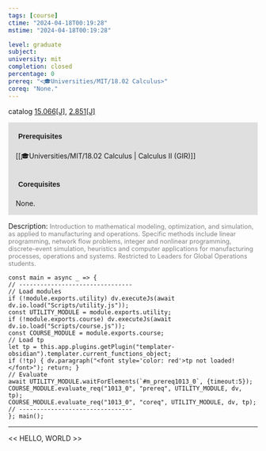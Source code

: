 ```yaml
---
tags: [course]
ctime: "2024-04-18T00:19:28"
mstime: "2024-04-18T00:19:28"

level: graduate
subject: 
university: mit
completion: closed
percentage: 0
prereq: "<🎓Universities/MIT/18.02 Calculus>"
coreq: "None."
---
```


catalog [15.066[J]](http://student.mit.edu/catalog/m15a.html#15.066), [2.851[J]](http://student.mit.edu/catalog/m2c.html#2.851)

<span style="display: block; padding: 15px; background-color: rgb(100, 100, 100, 0.2);"><font id="m_prereq1013_0" style="display: block; font-family: Arial, sans-serif; font-weight: bold; padding: 5px">Prerequisites</font><br><span id="prereq1013_0">[[🎓Universities/MIT/18.02 Calculus | Calculus II (GIR)]]</span></span>
<span style="display: block; padding: 15px; background-color: rgb(100, 100, 100, 0.2);"><font id="m_coreq1013_0" style="display: block; font-family: Arial, sans-serif; font-weight: bold; padding: 5px">Corequisites</font><br><span id="coreq1013_0">None.</span></span>

<font style="">Description:</font>
<font style="color: grey; font-size: 0.8rem;">Introduction to mathematical modeling, optimization, and simulation, as applied to manufacturing and operations. Specific methods include linear programming, network flow problems, integer and nonlinear programming, discrete-event simulation, heuristics and computer applications for manufacturing processes, operations and systems. Restricted to Leaders for Global Operations students.</font>

```dataviewjs
const main = async _ => {
// --------------------------------
// Load modules
if (!module.exports.utility) dv.executeJs(await dv.io.load("Scripts/utility.js"));
const UTILITY_MODULE = module.exports.utility;
if (!module.exports.course) dv.executeJs(await dv.io.load("Scripts/course.js"));
const COURSE_MODULE = module.exports.course;
// Load tp
let tp = this.app.plugins.getPlugin("templater-obsidian").templater.current_functions_object;
if (!tp) { dv.paragraph("<font style='color: red'>tp not loaded!</font>"); return; }
// Evaluate
await UTILITY_MODULE.waitForElements(`#m_prereq1013_0`, {timeout:5});
COURSE_MODULE.evaluate_req("1013_0", "prereq", UTILITY_MODULE, dv, tp);
COURSE_MODULE.evaluate_req("1013_0", "coreq", UTILITY_MODULE, dv, tp);
// --------------------------------
}; main();
```

---

<< HELLO, WORLD >>
